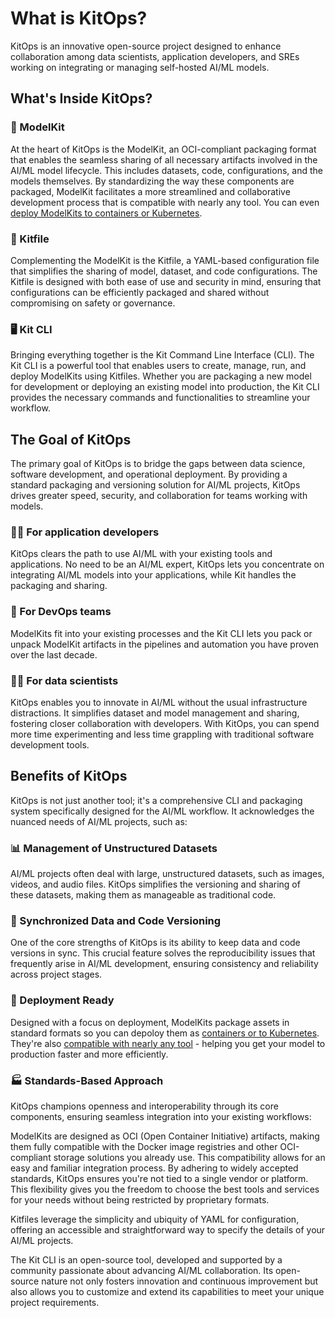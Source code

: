 # What is KitOps?

KitOps is an innovative open-source project designed to enhance collaboration among data scientists, application developers, and SREs working on integrating or managing self-hosted AI/ML models.

## What's Inside KitOps?

### 🎁 ModelKit

At the heart of KitOps is the ModelKit, an OCI-compliant packaging format that enables the seamless sharing of all necessary artifacts involved in the AI/ML model lifecycle. This includes datasets, code, configurations, and the models themselves. By standardizing the way these components are packaged, ModelKit facilitates a more streamlined and collaborative development process that is compatible with nearly any tool. You can even [deploy ModelKits to containers or Kubernetes](./deploy.md).

### 📄 Kitfile 

Complementing the ModelKit is the Kitfile, a YAML-based configuration file that simplifies the sharing of model, dataset, and code configurations. The Kitfile is designed with both ease of use and security in mind, ensuring that configurations can be efficiently packaged and shared without compromising on safety or governance.

### 🖥️ Kit CLI 

Bringing everything together is the Kit Command Line Interface (CLI). The Kit CLI is a powerful tool that enables users to create, manage, run, and deploy ModelKits using Kitfiles. Whether you are packaging a new model for development or deploying an existing model into production, the Kit CLI provides the necessary commands and functionalities to streamline your workflow.

## The Goal of KitOps

The primary goal of KitOps is to bridge the gaps between data science, software development, and operational deployment. By providing a standard packaging and versioning solution for AI/ML projects, KitOps drives greater speed, security, and collaboration for teams working with models.

### 👩‍💻 For application developers

KitOps clears the path to use AI/ML with your existing tools and applications. No need to be an AI/ML expert, KitOps lets you concentrate on integrating AI/ML models into your applications, while Kit handles the packaging and sharing.

### 👷 For DevOps teams

ModelKits fit into your existing processes and the Kit CLI lets you pack or unpack ModelKit artifacts in the pipelines and automation you have proven over the last decade.

### 👩‍🔬 For data scientists

KitOps enables you to innovate in AI/ML without the usual infrastructure distractions. It simplifies dataset and model management and sharing, fostering closer collaboration with developers. With KitOps, you can spend more time experimenting and less time grappling with traditional software development tools.

## Benefits of KitOps

KitOps is not just another tool; it's a comprehensive CLI and packaging system specifically designed for the AI/ML workflow. It acknowledges the nuanced needs of AI/ML projects, such as:

### 📊 Management of Unstructured Datasets

AI/ML projects often deal with large, unstructured datasets, such as images, videos, and audio files. KitOps simplifies the versioning and sharing of these datasets, making them as manageable as traditional code.

### 🤝 Synchronized Data and Code Versioning

One of the core strengths of KitOps is its ability to keep data and code versions in sync. This crucial feature solves the reproducibility issues that frequently arise in AI/ML development, ensuring consistency and reliability across project stages.

### 🚀 Deployment Ready

Designed with a focus on deployment, ModelKits package assets in standard formats so you can depoloy them as [containers or to Kubernetes](./deploy.md). They're also [compatible with nearly any tool](./modelkit/compatibility.md) - helping you get your model to production faster and more efficiently.

### 🏭 Standards-Based Approach

KitOps champions openness and interoperability through its core components, ensuring seamless integration into your existing workflows:

ModelKits are designed as OCI (Open Container Initiative) artifacts, making them fully compatible with the Docker image registries and other OCI-compliant storage solutions you already use. This compatibility allows for an easy and familiar integration process. By adhering to widely accepted standards, KitOps ensures you're not tied to a single vendor or platform. This flexibility gives you the freedom to choose the best tools and services for your needs without being restricted by proprietary formats.

Kitfiles leverage the simplicity and ubiquity of YAML for configuration, offering an accessible and straightforward way to specify the details of your AI/ML projects.

The Kit CLI is an open-source tool, developed and supported by a community passionate about advancing AI/ML collaboration. Its open-source nature not only fosters innovation and continuous improvement but also allows you to customize and extend its capabilities to meet your unique project requirements.
